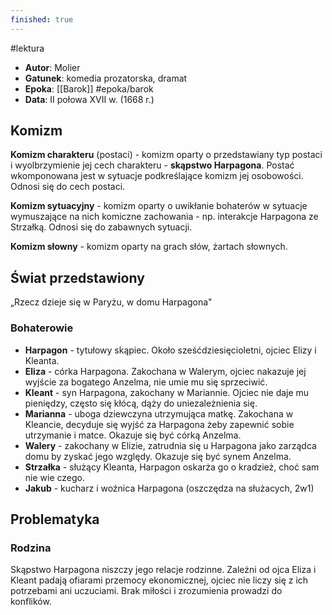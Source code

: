 ```yaml
---
finished: true
---
```

#lektura 
- **Autor**: Molier
- **Gatunek**: komedia prozatorska, dramat
- **Epoka**: [[Barok]] #epoka/barok
- **Data**: II połowa XVII w. (1668 r.)

## Komizm
**Komizm charakteru** (postaci) - komizm oparty o przedstawiany typ postaci i wyolbrzymienie jej cech charakteru - **skąpstwo Harpagona**. Postać wkomponowana jest w sytuacje podkreślające komizm jej osobowości. Odnosi się do cech postaci.

**Komizm sytuacyjny** - komizm oparty o uwikłanie bohaterów w sytuacje wymuszające na nich komiczne zachowania - np. interakcje Harpagona ze Strzałką. Odnosi się do zabawnych sytuacji.

**Komizm słowny** - komizm oparty na grach słów, żartach słownych.

## Świat przedstawiony
„Rzecz dzieje się w Paryżu, w domu Harpagona"
### Bohaterowie
- **Harpagon** - tytułowy skąpiec. Około sześćdziesięcioletni, ojciec Elizy i Kleanta.
- **Eliza** - córka Harpagona. Zakochana w Walerym, ojciec nakazuje jej wyjście za bogatego Anzelma, nie umie mu się sprzeciwić.
- **Kleant** - syn Harpagona, zakochany w Mariannie. Ojciec nie daje mu pieniędzy, często się kłócą, dąży do uniezależnienia się.
- **Marianna** - uboga dziewczyna utrzymująca matkę. Zakochana w Kleancie, decyduje się wyjść za Harpagona żeby zapewnić sobie utrzymanie i matce. Okazuje się być córką Anzelma.
- **Walery** - zakochany w Elizie, zatrudnia się u Harpagona jako zarządca domu by zyskać jego względy. Okazuje się być synem Anzelma.
- **Strzałka** - służący Kleanta, Harpagon oskarża go o kradzież, choć sam nie wie czego.
- **Jakub** - kucharz i woźnica Harpagona (oszczędza na służacych, 2w1)
## Problematyka
### Rodzina
Skąpstwo Harpagona niszczy jego relacje rodzinne. Zależni od ojca Eliza i Kleant padają ofiarami przemocy ekonomicznej, ojciec nie liczy się z ich potrzebami ani uczuciami. Brak miłości i zrozumienia prowadzi do konflików.